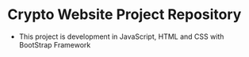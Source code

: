 # Crypto Website Project Repository

- This project is development in JavaScript, HTML and CSS with BootStrap Framework
